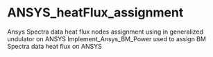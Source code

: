# ANSYS_heatFlux_assignment
Ansys Spectra data heat flux nodes assignment using in generalized undulator on ANSYS
Implement_Ansys_BM_Power used to assign BM Spectra data heat flux on ANSYS
